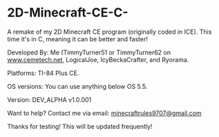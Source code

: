 # 2D-Minecraft-CE-C-
A remake of my 2D Minecraft CE program (originally coded in ICE). This time it's in C, meaning it can be better and faster!

Developed By: Me (TimmyTurner51 or TimmyTurner62 on www.cemetech.net, LogicalJoe, IcyBeckaCrafter, and Ryorama.

Platforms: TI-84 Plus CE.

OS versions: You can use anything below OS 5.5.

Version: DEV_ALPHA v1.0.001

Want to help? Contact me via email: minecraftrules9707@gmail.com

Thanks for testing! This will be updated frequently!
